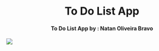 <h1 align="center"> To Do List App </h1>

<h4 align="center">To Do List App by : Natan Oliveira Bravo</h4>

![]([https://mir-s3-cdn-cf.behance.net/project_modules/1400_opt_1/5f7212143335991.627911908d8fa.gif](https://scontent.fbfh9-1.fna.fbcdn.net/v/t39.30808-6/283456919_104046508990902_1588307917230191537_n.jpg?_nc_cat=105&ccb=1-7&_nc_sid=730e14&_nc_ohc=N_UjUk90oMEAX8oAqBg&_nc_ht=scontent.fbfh9-1.fna&oh=00_AT8_nEKh-j7RaoYHgas_A_k8V8MFtjH2E83dCceqyV_66Q&oe=62906620))
